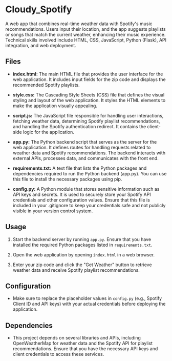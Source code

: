 # Cloudy_Spotify
A web app that combines real-time weather data with Spotify's music recommendations. Users input their location, and the app suggests playlists or songs that match the current weather, enhancing their music experience. Technical skills involved include HTML, CSS, JavaScript, Python (Flask), API integration, and web deployment.

## Files

- **index.html:** The main HTML file that provides the user interface for the web application. It includes input fields for the zip code and displays the recommended Spotify playlists.

- **style.css:** The Cascading Style Sheets (CSS) file that defines the visual styling and layout of the web application. It styles the HTML elements to make the application visually appealing.

- **script.js:** The JavaScript file responsible for handling user interactions, fetching weather data, determining Spotify playlist recommendations, and handling the Spotify authentication redirect. It contains the client-side logic for the application.

- **app.py:** The Python backend script that serves as the server for the web application. It defines routes for handling requests related to weather data and Spotify recommendations. The backend interacts with external APIs, processes data, and communicates with the front end.

- **requirements.txt:** A text file that lists the Python packages and dependencies required to run the Python backend (app.py). You can use this file to install the necessary packages using pip.

- **config.py:** A Python module that stores sensitive information such as API keys and secrets. It is used to securely store your Spotify API credentials and other configuration values. Ensure that this file is included in your .gitignore to keep your credentials safe and not publicly visible in your version control system.

## Usage

1. Start the backend server by running `app.py`. Ensure that you have installed the required Python packages listed in `requirements.txt`.

2. Open the web application by opening `index.html` in a web browser.

3. Enter your zip code and click the "Get Weather" button to retrieve weather data and receive Spotify playlist recommendations.

## Configuration

- Make sure to replace the placeholder values in `config.py` (e.g., Spotify Client ID and API keys) with your actual credentials before deploying the application.

## Dependencies

- This project depends on several libraries and APIs, including OpenWeatherMap for weather data and the Spotify API for playlist recommendations. Ensure that you have the necessary API keys and client credentials to access these services.


